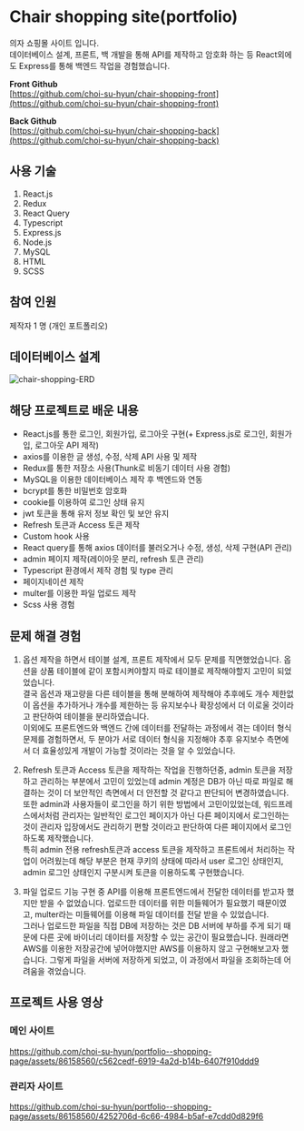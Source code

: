 # Chair shopping site(portfolio)
의자 쇼핑몰 사이트 입니다.<br>
데이터베이스 설계, 프론트, 백 개발을 통해 API를 제작하고 암호화 하는 등 React외에도 Express를 통해 백엔드 작업을 경험했습니다.
  
**Front Github**  
[https://github.com/choi-su-hyun/chair-shopping-front](https://github.com/choi-su-hyun/chair-shopping-front)
  
**Back Github**  
[https://github.com/choi-su-hyun/chair-shopping-back](https://github.com/choi-su-hyun/chair-shopping-back)

## 사용 기술
1. React.js
2. Redux
3. React Query
4. Typescript
5. Express.js
6. Node.js
7. MySQL
8. HTML
9. SCSS
    
## 참여 인원
제작자 1 명 (개인 포트폴리오)

## 데이터베이스 설계
![chair-shopping-ERD](https://github.com/choi-su-hyun/portfolio--shopping-page/assets/86158560/bb124ce3-5363-4074-9c91-7da1f0a72633)

## 해당 프로젝트로 배운 내용
- React.js를 통한 로그인, 회원가입, 로그아웃 구현(+ Express.js로 로그인, 회원가입, 로그아웃 API 제작)
- axios를 이용한 글 생성, 수정, 삭제 API 사용 및 제작
- Redux를 통한 저장소 사용(Thunk로 비동기 데이터 사용 경험)
- MySQL을 이용한 데이터베이스 제작 후 백엔드와 연동
- bcrypt를 통한 비밀번호 암호화
- cookie를 이용하여 로그인 상태 유지
- jwt 토큰을 통해 유저 정보 확인 및 보안 유지
- Refresh 토큰과 Access 토큰 제작
- Custom hook 사용
- React query를 통해 axios 데이터를 불러오거나 수정, 생성, 삭제 구현(API 관리)
- admin 페이지 제작(레이아웃 분리, refresh 토큰 관리)
- Typescript 환경에서 제작 경험 및 type 관리
- 페이지네이션 제작
- multer를 이용한 파일 업로드 제작
- Scss 사용 경험

## 문제 해결 경험
1. 옵션 제작을 하면서 테이블 설계, 프론트 제작에서 모두 문제를 직면했었습니다. 옵션을 상품 테이블에 같이 포함시켜야할지 따로 테이블로 제작해야할지 고민이 되었었습니다.<br>
결국 옵션과 재고량을 다른 테이블을 통해 분해하여 제작해야 추후에도 개수 제한없이 옵션을 추가하거나 개수를 제한하는 등 유지보수나 확장성에서 더 이로울 것이라고 판단하여 테이블을 분리하였습니다.<br>
이외에도 프론트엔드와 백엔드 간에 데이터를 전달하는 과정에서 겪는 데이터 형식 문제를 경험하면서, 두 분야가 서로 데이터 형식을 지정해야 추후 유지보수 측면에서 더 효율성있게 개발이 가능할 것이라는 것을 알 수 있었습니다.<br>

2. Refresh 토큰과 Access 토큰을 제작하는 작업을 진행하던중, admin 토큰을 저장하고 관리하는 부분에서 고민이 있었는데 admin 계정은 DB가 아닌 따로 파일로 해결하는 것이 더 보안적인 측면에서 더 안전할 것 같다고 판단되어 변경하였습니다.  또한 admin과 사용자들이 로그인을 하기 위한 방법에서 고민이있었는데, 워드프레스에서처럼 관리자는 일반적인 로그인 페이지가 아닌 다른 페이지에서 로그인하는 것이 관리자 입장에서도 관리하기 편할 것이라고 판단하여 다른 페이지에서 로그인하도록 제작했습니다.<br>
특히 admin 전용 refresh토큰과 access 토큰을 제작하고 프론트에서 처리하는 작업이 어려웠는데 해당 부분은 현재 쿠키의 상태에 따라서 user 로그인 상태인지, admin 로그인 상태인지 구분시켜 토큰을 이용하도록 구현했습니다.

3. 파일 업로드 기능 구현 중 API를 이용해 프론트엔드에서 전달한 데이터를 받고자 했지만 받을 수 없었습니다. 업로드한 데이터를 위한 미들웨어가 필요했기 때문이였고, multer라는 미들웨어를 이용해 파일 데이터를 전달 받을 수 있었습니다.<br>
그러나 업로드한 파일을 직접 DB에 저장하는 것은 DB 서버에 부하를 주게 되기 때문에  다른 곳에 바이너리 데이터를 저장할 수 있는 공간이 필요했습니다. 원래라면 AWS를 이용한 저장공간에 넣어야했지만 AWS를 이용하지 않고 구현해보고자 했습니다. 그렇게 파일을 서버에 저장하게 되었고, 이 과정에서 파일을 조회하는데 어려움을 겪었습니다. 
    
## 프로젝트 사용 영상
### 메인 사이트
https://github.com/choi-su-hyun/portfolio--shopping-page/assets/86158560/c562cedf-6919-4a2d-b14b-6407f910ddd9

### 관리자 사이트
https://github.com/choi-su-hyun/portfolio--shopping-page/assets/86158560/4252706d-6c66-4984-b5af-e7cdd0d829f6
